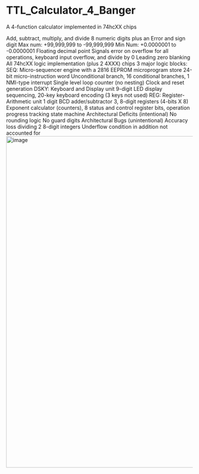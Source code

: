 # TTL_Calculator_4_Banger
A 4-function calculator implemented in 74hcXX chips

Add, subtract, multiply, and divide
8 numeric digits plus an Error and sign digit
    Max num: +99,999,999 to -99,999,999
    Min Num:  +0.0000001 to -0.0000001
Floating decimal point
Signals error on overflow for all operations, keyboard input overflow, and divide by 0 
Leading zero blanking
All 74hcXX logic implementation (plus 2 4XXX) chips
3 major logic blocks:
    SEQ:  Micro-sequencer engine with a 2816 EEPROM microprogram store
        24-bit micro-instruction word
        Unconditional branch, 16 conditional branches, 1 NMI-type interrupt
        Single level loop counter (no nesting)
        Clock and reset generation
    DSKY:  Keyboard and Display unit
        9-digit LED display sequencing, 20-key keyboard encoding (3 keys not used)
    REG:  Register-Arithmetic unit
        1 digit BCD adder/subtractor
        3, 8-digit registers (4-bits X 8)
        Exponent calculator (counters), 8 status and control register bits, operation progress tracking state machine
Architectural Deficits (intentional)
    No rounding logic
    No guard digits
Architectural Bugs (unintentional)
    Accuracy loss dividing 2 8-digit integers
    Underflow condition in addition not accounted for  
<img width="1127" height="893" alt="image" src="https://github.com/user-attachments/assets/270bdc8d-0353-4b5a-8da9-f5fc1efa8b27" />
